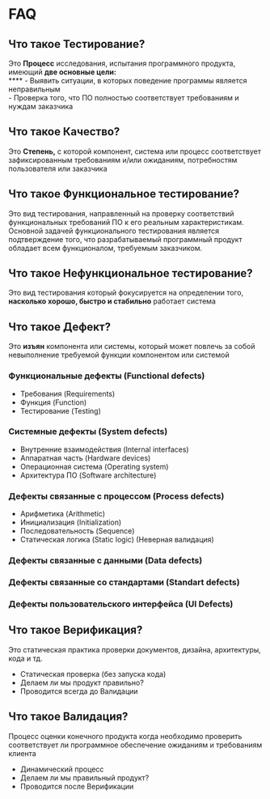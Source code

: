 # FAQ

## Что такое Тестирование?

&#x20; Это **Процесс** исследования, испытания программного продукта, имеющий **две основные цели:**\
&#x20;   ****    - Выявить ситуации, в которых поведение программы является неправильным\
&#x20;   \- Проверка того, что ПО полностью соответствует требованиям и нуждам заказчика&#x20;

## Что такое Качество?

&#x20; Это **Степень,** с которой компонент, система или процесс соответствует зафиксированным требованиям и/или ожиданиям, потребностям пользователя или заказчика

## Что такое Функциональное тестирование?

&#x20; Это вид тестирования, направленный на проверку соответствий функциональных требований ПО к его реальным характеристикам.\
&#x20; Основной задачей функционального тестирования является подтверждение того, что разрабатываемый программный продукт обладает всем функционалом, требуемым заказчиком.

## Что такое Нефункциональное тестирование?

&#x20; Это вид тестирования который фокусируется на определении того, **насколько хорошо, быстро и стабильно** работает система

## Что такое Дефект?

&#x20; Это **изъян** компонента или системы, который может повлечь за собой невыполнение требуемой функции компонентом или системой

### Функциональные дефекты (Functional defects)

* Требования (Requirements)
* Функция (Function)
* Тестирование (Testing)

### Системные дефекты (System defects)

* Внутренние взаимодействия (Internal interfaces)
* Аппаратная часть (Hardware devices)
* Операционная система (Operating system)
* Архитектура ПО (Software architecture)

### Дефекты связанные с процессом (Process defects)

* Арифметика (Arithmetic)
* Инициализация (Initialization)
* Последовательность (Sequence)
* Статическая логика (Static logic) (Неверная валидация)&#x20;

### Дефекты связанные с данными (Data defects)

### Дефекты связанные со стандартами (Standart defects)

### Дефекты пользовательского интерфейса (UI Defects)

## Что такое Верификация?

Это статическая практика проверки документов, дизайна, архитектуры, кода и тд.

* Статическая проверка (без запуска кода)
* Делаем ли мы продукт правильно?
* Проводится всегда до Валидации

## Что такое Валидация?

Процесс оценки конечного продукта когда необходимо проверить соответствует ли программное обеспечение ожиданиям и требованиям клиента

* Динамический процесс
* Делаем ли мы правильный продукт?
* Проводится после Верификации

